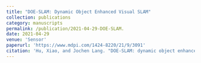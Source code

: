 ```yaml
---
title: "DOE-SLAM: Dynamic Object Enhanced Visual SLAM"
collection: publications
category: manuscripts
permalink: /publication/2021-04-29-DOE-SLAM.
date: 2021-04-29
venue: 'Sensor'
paperurl: 'https://www.mdpi.com/1424-8220/21/9/3091'
citation: 'Hu, Xiao, and Jochen Lang. "DOE-SLAM: dynamic object enhanced visual SLAM." Sensors 21.9 (2021): 3091.'
---
```

